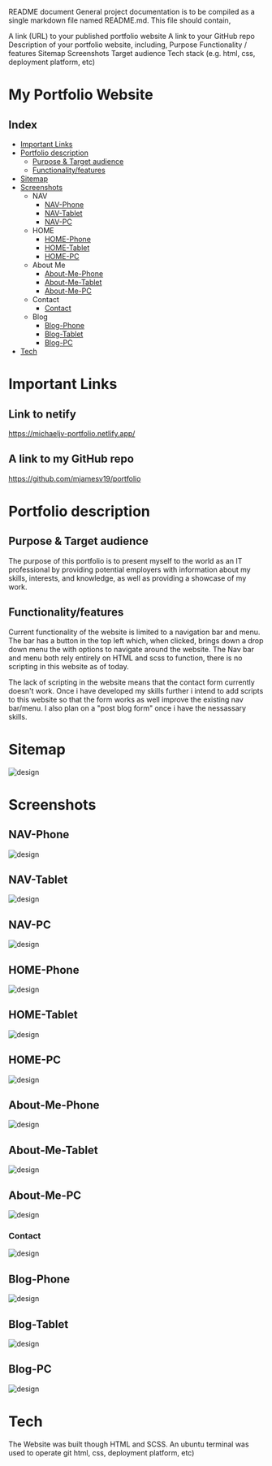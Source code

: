 README document
General project documentation is to be compiled as a single markdown file named README.md. This file should contain,

A link (URL) to your published portfolio website
A link to your GitHub repo
Description of your portfolio website, including,
Purpose
Functionality / features
Sitemap
Screenshots
Target audience
Tech stack (e.g. html, css, deployment platform, etc)


# My Portfolio Website
## Index
- [Important Links](#Important-Links)
- [Portfolio description](#Portfolio-description)
    - [Purpose & Target audience](#Purpose-&-Target-audience)
    - [Functionality/features](#Functionality/features)
- [Sitemap](#Sitemap)
- [Screenshots](#Screenshots)
    - NAV
        - [NAV-Phone](#NAV-Phone)
        - [NAV-Tablet](#NAV-Tablet)
        - [NAV-PC](#NAV-PC)
    - HOME
        - [HOME-Phone](#HOME-Phone)
        - [HOME-Tablet](#HOME-Tablet)
        - [HOME-PC](#HOME-PC)
    - About Me
        - [About-Me-Phone](#About-Me-Phone)
        - [About-Me-Tablet](#About-Me-Tablet)
        - [About-Me-PC](#About-Me-PC)
    - Contact
        - [Contact](#Contact)
    - Blog
        - [Blog-Phone](#Blog-Phone)
        - [Blog-Tablet](#Blog-Tablet)
        - [Blog-PC](#Blog-PC)
- [Tech](#Tech)

# Important Links
## Link to netify
https://michaeljv-portfolio.netlify.app/

## A link to my GitHub repo
https://github.com/mjamesv19/portfolio

# Portfolio description
## Purpose & Target audience
The purpose of this portfolio is to present myself to the world as an IT professional by providing potential employers with information about my skills, interests, and knowledge, as well as providing a showcase of my work.

## Functionality/features
Current functionality of the website is limited to a navigation bar and menu. The bar has a button in the top left which, when clicked, brings down a drop down menu the with options to navigate around the website. The Nav bar and menu both rely entirely on HTML and scss to function, there is no scripting in this website as of today.

The lack of scripting in the website means that the contact form currently doesn't work. Once i have developed my skills further i intend to add scripts to this website so that the form works as well improve the existing nav bar/menu.
I also plan on a "post blog form" once i have the nessassary skills.

# Sitemap
![design](documents/siteMap.jpg)

# Screenshots
## NAV-Phone
![design](documents/ss1.jpg)
## NAV-Tablet
![design](documents/ss2.jpg)
## NAV-PC
![design](documents/ss3.jpg)

## HOME-Phone
![design](documents/ss4.jpg)
## HOME-Tablet
![design](documents/ss5.jpg)
## HOME-PC
![design](documents/ss6.jpg)

## About-Me-Phone
![design](documents/ss7.jpg)
## About-Me-Tablet
![design](documents/ss8.jpg)
## About-Me-PC
![design](documents/ss9.jpg)

### Contact
![design](documents/ss10.jpg)

## Blog-Phone
![design](documents/ss11.jpg)
## Blog-Tablet
![design](documents/ss12.jpg)
## Blog-PC
![design](documents/ss13.jpg)

# Tech
The Website was built though HTML and SCSS. An ubuntu terminal was used to operate git
html, css, deployment platform, etc)
